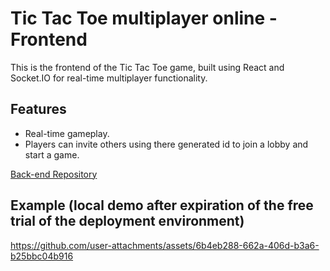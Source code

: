 # Tic Tac Toe multiplayer online - Frontend

This is the frontend  of the Tic Tac Toe game, built using React and Socket.IO for real-time multiplayer functionality.

## Features

- Real-time gameplay.
- Players can invite others using there generated id to join a lobby and start a game.

[Back-end Repository](https://github.com/laktam/tic-tac-toe-express/)

## Example (local demo after expiration of the free trial of the deployment environment)

https://github.com/user-attachments/assets/6b4eb288-662a-406d-b3a6-b25bbc04b916

